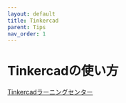 ```yaml
---
layout: default
title: Tinkercad
parent: Tips
nav_order: 1
---
```


# Tinkercadの使い方

[Tinkercadラーニングセンター](https://www.tinkercad.com/learn/circuits)